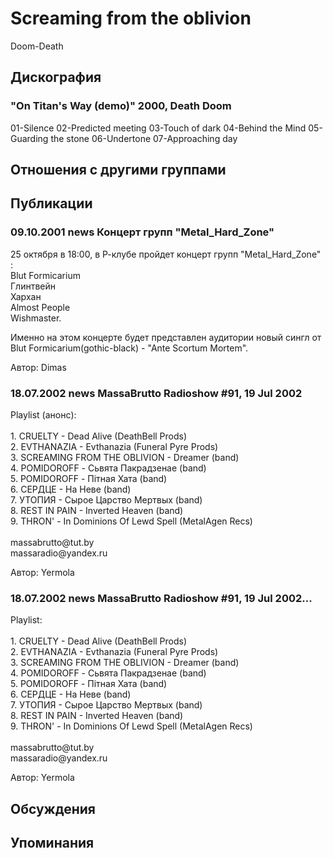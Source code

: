 # Screaming from the oblivion

Doom-Death

## Дискография

### "On Titan's Way (demo)" 2000, Death Doom

01-Silence
02-Predicted meeting
03-Touch of dark
04-Behind the Mind
05-Guarding the stone
06-Undertone
07-Approaching day


## Отношения с другими группами


## Публикации

### 09.10.2001 news Концерт групп &quot;Metal_Hard_Zone&quot;

<p>25 октября в 18:00, в Р-клубе пройдет концерт групп "Metal_Hard_Zone" :<br> Blut Formicarium<br> Глинтвейн<br> Хархан<br> Almost People<br> Wishmaster.</p>
<p> Именно на этом концерте будет представлен аудитории новый сингл от Blut Formicarium(gothic-black) - "Ante Scortum Mortem".</p>

Автор: Dimas

### 18.07.2002 news MassaBrutto Radioshow #91, 19 Jul 2002

<p>Playlist (анонс): <BR><BR> 1. CRUELTY - Dead Alive (DeathBell Prods)<BR> 2. EVTHANAZIA - Evthanazia (Funeral Pyre Prods)<BR> 3. SCREAMING FROM THE OBLIVION - Dreamer (band)<BR> 4. POMIDOROFF - Сьвята Пакрадзенае (band)<BR> 5. POMIDOROFF - Пiтная Хата (band)<BR> 6. СЕРДЦЕ - На Неве (band)<BR> 7. УТОПИЯ - Сырое Царство Мертвых (band)<BR> 8. REST IN PAIN - Inverted Heaven (band)<BR> 9. THRON' - In Dominions Of Lewd Spell (MetalAgen Recs)<BR><BR> massabrutto@tut.by<BR> massaradio@yandex.ru</p>

Автор: Yermola

### 18.07.2002 news MassaBrutto Radioshow #91, 19 Jul 2002...

<p>Playlist:<BR><BR> 1. CRUELTY - Dead Alive (DeathBell Prods)<BR> 2. EVTHANAZIA - Evthanazia (Funeral Pyre Prods)<BR> 3. SCREAMING FROM THE OBLIVION - Dreamer (band)<BR> 4. POMIDOROFF - Сьвята Пакрадзенае (band)<BR> 5. POMIDOROFF - Пiтная Хата (band)<BR> 6. СЕРДЦЕ - На Неве (band)<BR> 7. УТОПИЯ - Сырое Царство Мертвых (band)<BR> 8. REST IN PAIN - Inverted Heaven (band)<BR> 9. THRON' - In Dominions Of Lewd Spell (MetalAgen Recs)<BR><BR> massabrutto@tut.by<BR> massaradio@yandex.ru</p>

Автор: Yermola


## Обсуждения


## Упоминания

